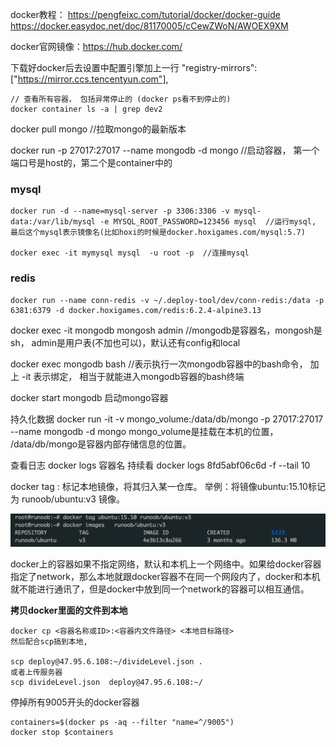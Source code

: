 docker教程： https://pengfeixc.com/tutorial/docker/docker-guide
		https://docker.easydoc.net/doc/81170005/cCewZWoN/AWOEX9XM

docker官网镜像：https://hub.docker.com/

下载好docker后去设置中配置引擎加上一行
 "registry-mirrors":["https://mirror.ccs.tencentyun.com"],

```
// 查看所有容器， 包括异常停止的 (docker ps看不到停止的)
docker container ls -a | grep dev2
```

docker pull mongo //拉取mongo的最新版本

docker run -p 27017:27017 --name mongodb -d mongo    //启动容器， 第一个端口号是host的，第二个是container中的

### mysql

~~~
docker run -d --name=mysql-server -p 3306:3306 -v mysql-data:/var/lib/mysql -e MYSQL_ROOT_PASSWORD=123456 mysql  //运行mysql,  最后这个mysql表示镜像名(比如hoxi的时候是docker.hoxigames.com/mysql:5.7)

docker exec -it mymysql mysql  -u root -p  //连接mysql

~~~

### redis

~~~
docker run --name conn-redis -v ~/.deploy-tool/dev/conn-redis:/data -p 6381:6379 -d docker.hoxigames.com/redis:6.2.4-alpine3.13
~~~



docker exec -it mongodb	mongosh  admin   //mongodb是容器名，mongosh是sh， admin是用户表(不加也可以)，默认还有config和local

docker exec mongodb bash  	//表示执行一次mongodb容器中的bash命令， 加上 -it 表示绑定， 相当于就能进入mongodb容器的bash终端

docker start mongodb	启动mongo容器

持久化数据
docker run -it -v mongo_volume:/data/db/mongo -p 27017:27017 --name mongodb -d mongo   mongo_volume是挂载在本机的位置， /data/db/mongo是容器内部存储信息的位置。



查看日志
docker logs 容器名
持续看
docker logs 8fd5abf06c6d -f --tail 10

docker tag : 标记本地镜像，将其归入某一仓库。
举例：将镜像ubuntu:15.10标记为 runoob/ubuntu:v3 镜像。

![](../pic/20230516-222221.jpeg)



docker上的容器如果不指定网络，默认和本机上一个网络中。如果给docker容器指定了network，那么本地就跟docker容器不在同一个网段内了，docker和本机就不能进行通讯了，但是docker中放到同一个network的容器可以相互通信。

**拷贝docker里面的文件到本地**

~~~
docker cp <容器名称或ID>:<容器内文件路径> <本地目标路径>
然后配合scp搞到本地, 

scp deploy@47.95.6.108:~/divideLevel.json .
或者上传服务器
scp divideLevel.json  deploy@47.95.6.108:~/
~~~

停掉所有9005开头的docker容器

~~~
containers=$(docker ps -aq --filter "name=^/9005")
docker stop $containers
~~~

